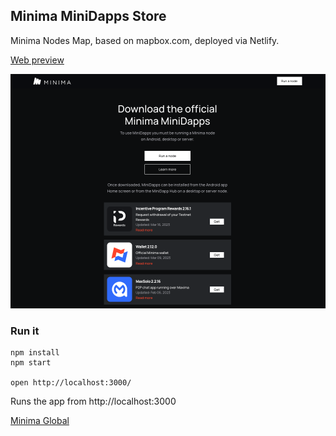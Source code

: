 Minima MiniDapps Store
---

Minima Nodes Map, based on mapbox.com, deployed via Netlify.

[Web preview](https://minidapps.minima.global/)

![Minima Nodes Map](minidapps_preview.png)

### Run it

    npm install
    npm start

    open http://localhost:3000/

Runs the app from http://localhost:3000

[Minima Global](http://www.minima.global/)








